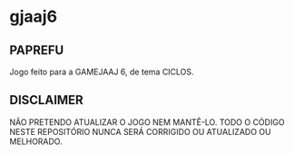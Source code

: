 # gjaaj6

## PAPREFU

Jogo feito para a GAMEJAAJ 6, de tema CICLOS.

## DISCLAIMER

NÃO PRETENDO ATUALIZAR O JOGO NEM MANTÊ-LO. TODO O CÓDIGO NESTE REPOSITÓRIO NUNCA SERÁ CORRIGIDO OU ATUALIZADO OU MELHORADO.
